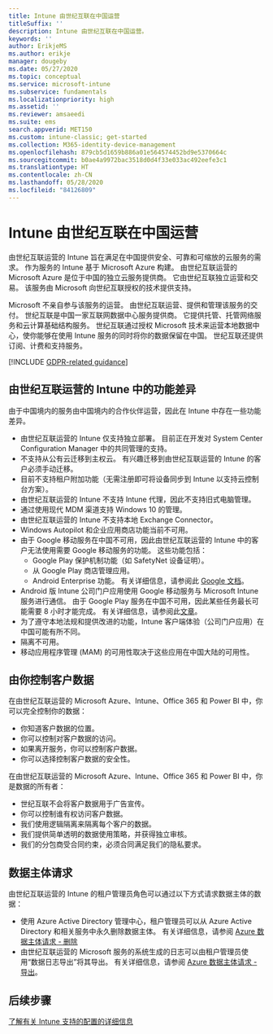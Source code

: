 ```yaml
---
title: Intune 由世纪互联在中国运营
titleSuffix: ''
description: Intune 由世纪互联在中国运营。
keywords: ''
author: ErikjeMS
ms.author: erikje
manager: dougeby
ms.date: 05/27/2020
ms.topic: conceptual
ms.service: microsoft-intune
ms.subservice: fundamentals
ms.localizationpriority: high
ms.assetid: ''
ms.reviewer: amsaeedi
ms.suite: ems
search.appverid: MET150
ms.custom: intune-classic; get-started
ms.collection: M365-identity-device-management
ms.openlocfilehash: 879cb5d1659b886a01e564574452bd9e5370664c
ms.sourcegitcommit: b0ae4a9972bac3518d0d4f33e033ac492eefe3c1
ms.translationtype: HT
ms.contentlocale: zh-CN
ms.lasthandoff: 05/28/2020
ms.locfileid: "84126809"
---
```

# <a name="intune-operated-by-21vianet-in-china"></a>Intune 由世纪互联在中国运营  

由世纪互联运营的 Intune 旨在满足在中国提供安全、可靠和可缩放的云服务的需求。 作为服务的 Intune 基于 Microsoft Azure 构建。 由世纪互联运营的 Microsoft Azure 是位于中国的独立云服务提供商。 它由世纪互联独立运营和交易。 该服务由 Microsoft 向世纪互联授权的技术提供支持。

Microsoft 不亲自参与该服务的运营。 由世纪互联运营、提供和管理该服务的交付。 世纪互联是中国一家互联网数据中心服务提供商。 它提供托管、托管网络服务和云计算基础结构服务。 世纪互联通过授权 Microsoft 技术来运营本地数据中心，使你能够在使用 Intune 服务的同时将你的数据保留在中国。 世纪互联还提供订阅、计费和支持服务。

[!INCLUDE [GDPR-related guidance](../includes/gdpr-dsr-and-stp-note.md)]

## <a name="feature-differences-in-intune-operated-by-21vianet"></a>由世纪互联运营的 Intune 中的功能差异

由于中国境内的服务由中国境内的合作伙伴运营，因此在 Intune 中存在一些功能差异。 

- 由世纪互联运营的 Intune 仅支持独立部署。 目前正在开发对 System Center Configuration Manager 中的共同管理的支持。
- 不支持从公有云迁移到主权云。 有兴趣迁移到由世纪互联运营的 Intune 的客户必须手动迁移。
- 目前不支持租户附加功能（无需注册即可将设备同步到 Intune 以支持云控制台方案）。
- 由世纪互联运营的 Intune 不支持 Intune 代理，因此不支持旧式电脑管理。
- 通过使用现代 MDM 渠道支持 Windows 10 的管理。
- 由世纪互联运营的 Intune 不支持本地 Exchange Connector。
- Windows Autopilot 和企业应用商店功能当前不可用。
- 由于 Google 移动服务在中国不可用，因此由世纪互联运营的 Intune 中的客户无法使用需要 Google 移动服务的功能。 这些功能包括：
  - Google Play 保护机制功能（如 SafetyNet 设备证明）。
  - 从 Google Play 商店管理应用。
  - Android Enterprise 功能。 有关详细信息，请参阅此 [Google 文档](https://support.google.com/work/android/answer/6270910?hl=en)。
- Android 版 Intune 公司门户应用使用 Google 移动服务与 Microsoft Intune 服务进行通信。 由于 Google Play 服务在中国不可用，因此某些任务最长可能需要 8 小时才能完成。 有关详细信息，请参阅此[文章](https://docs.microsoft.com/mem/intune/apps/manage-without-gms#limitations-of-intune-device-administrator-management-when-gms-is-unavailable)。 
- 为了遵守本地法规和提供改进的功能，Intune 客户端体验（公司门户应用）在中国可能有所不同。
- 隔离不可用。
- 移动应用程序管理 (MAM) 的可用性取决于这些应用在中国大陆的可用性。

## <a name="you-control-customer-data"></a>由你控制客户数据

在由世纪互联运营的 Microsoft Azure、Intune、Office 365 和 Power BI 中，你可以完全控制你的数据：
- 你知道客户数据的位置。
- 你可以控制对客户数据的访问。
- 如果离开服务，你可以控制客户数据。
- 你可以选择控制客户数据的安全性。

在由世纪互联运营的 Microsoft Azure、Intune、Office 365 和 Power BI 中，你是数据的所有者：
- 世纪互联不会将客户数据用于广告宣传。
- 你可以控制谁有权访问客户数据。
- 我们使用逻辑隔离来隔离每个客户的数据。
- 我们提供简单透明的数据使用策略，并获得独立审核。
- 我们的分包商受合同约束，必须合同满足我们的隐私要求。

## <a name="data-subject-requests"></a>数据主体请求

由世纪互联运营的 Intune 的租户管理员角色可以通过以下方式请求数据主体的数据：

- 使用 Azure Active Directory 管理中心，租户管理员可以从 Azure Active Directory 和相关服务中永久删除数据主体。 有关详细信息，请参阅 [Azure 数据主体请求 - 删除](https://docs.microsoft.com/microsoft-365/compliance/gdpr-dsr-azure?view=o365-worldwide#step-5-delete)
- 由世纪互联运营的 Microsoft 服务的系统生成的日志可以由租户管理员使用“数据日志导出”将其导出。 有关详细信息，请参阅 [Azure 数据主体请求 - 导出](https://docs.microsoft.com/microsoft-365/compliance/gdpr-dsr-azure?view=o365-worldwide#step-6-export)。

## <a name="next-steps"></a>后续步骤

[了解有关 Intune 支持的配置的详细信息](supported-devices-browsers.md)